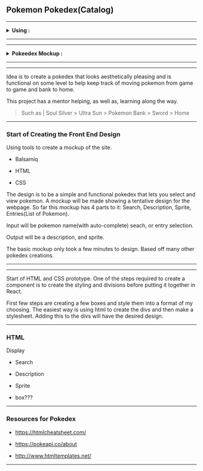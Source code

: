 ## Pokemon Pokedex(Catalog)

***
<details>

<summary><b>Using :</b></summary>

- Balsamiq

- React

- CSS

- Node

- Express

- ?????

</details>

***

***

<details>
  <summary><b>Pokeedex Mockup :</b></summary>

![mockup-1](mockups/mockup-screen-1.png)

</details>


***

***

Idea is to create a pokedex that looks aesthetically pleasing and is functional on some level to help keep track of moving pokemon from game to game and bank to home.

This project has a mentor helping, as well as, learning along the way.

>Such as | Soul Silver > Ultra Sun > Pokemon Bank > Sword > Home

***


### **Start of Creating the Front End Design**

Using tools to create a mockup of the site.

- Balsamiq

- HTML

- CSS

The design is to be a simple and functional pokedex that lets you select and view pokemon. A mockup will be made showing a tentative design for the webpage. So far this mockup has 4 parts to it: Search, Description, Sprite, Entries(List of Pokemon).

Input will be pokemon name(with auto-complete) seach, or entry selection.

Output will be a description, and sprite.

The basic mockup only took a few minutes to design. Based off many other pokedex creations. 

***

***

Start of HTML and CSS prototype. One of the steps required to create a component is to create the styling and divisions before putting it together in React.

First few steps are creating a few boxes and style them into a format of my choosing. The easiest way is using html to create the divs and then make a stylesheet. Adding this to the divs will have the desired design.

***

### HTML

Display 

- Search

- Description

- Sprite

- box???




***

### **Resources for Pokedex**

- https://htmlcheatsheet.com/

- https://pokeapi.co/about

- http://www.htmltemplates.net/

***


<div id="end-of-doc"></div>


  